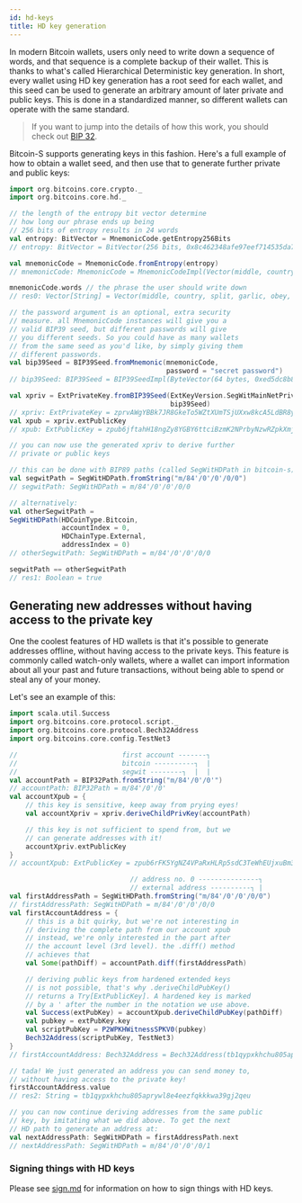 ```yaml
---
id: hd-keys
title: HD key generation
---
```


In modern Bitcoin wallets, users only need to write down
a sequence of words, and that sequence is a complete backup
of their wallet. This is thanks to what's called Hierarchical
Deterministic key generation. In short, every wallet using HD
key generation has a root seed for each wallet, and this
seed can be used to generate an arbitrary amount of later
private and public keys. This is done in a standardized manner,
so different wallets can operate with the same standard.

> If you want to jump into the details of how this work,
> you should check out
> [BIP 32](https://github.com/bitcoin/bips/blob/master/bip-0032.mediawiki).

Bitcoin-S supports generating keys in this fashion. Here's a
full example of how to obtain a wallet seed, and then
use that to generate further private and public keys:

```scala
import org.bitcoins.core.crypto._
import org.bitcoins.core.hd._

// the length of the entropy bit vector determine
// how long our phrase ends up being
// 256 bits of entropy results in 24 words
val entropy: BitVector = MnemonicCode.getEntropy256Bits
// entropy: BitVector = BitVector(256 bits, 0x8c462348afe97eef714535da78e85cba3fea90da954d0b4574f43104b0ded45c)

val mnemonicCode = MnemonicCode.fromEntropy(entropy)
// mnemonicCode: MnemonicCode = MnemonicCodeImpl(Vector(middle, country, split, garlic, obey, jeans, shallow, pluck, surprise, shrug, blame, inner, wrong, embody, heart, predict, area, close, dial, ginger, enrich, hunt, fabric, mask))

mnemonicCode.words // the phrase the user should write down
// res0: Vector[String] = Vector(middle, country, split, garlic, obey, jeans, shallow, pluck, surprise, shrug, blame, inner, wrong, embody, heart, predict, area, close, dial, ginger, enrich, hunt, fabric, mask) // the phrase the user should write down

// the password argument is an optional, extra security
// measure. all MnemonicCode instances will give you a
// valid BIP39 seed, but different passwords will give
// you different seeds. So you could have as many wallets
// from the same seed as you'd like, by simply giving them
// different passwords.
val bip39Seed = BIP39Seed.fromMnemonic(mnemonicCode,
                                       password = "secret password")
// bip39Seed: BIP39Seed = BIP39SeedImpl(ByteVector(64 bytes, 0xed5dc8b858bf78427b4fb26645c79e59b777201281549c224b56efbae399846e5b03f284b05bad1499880b10a0592c3ac9a7b01842ced609ec83ccf134e14727))

val xpriv = ExtPrivateKey.fromBIP39Seed(ExtKeyVersion.SegWitMainNetPriv,
                                        bip39Seed)
// xpriv: ExtPrivateKey = zprvAWgYBBk7JR8GkeTo5WZtXUmTSjUXxw8kcA5LdBR8ySCKiXrGfLmCgSbdhrr1RtSjHe19Fc7BACFh5qfArFr5nf7WXaqGLgudpAdG7VzkGM5
val xpub = xpriv.extPublicKey
// xpub: ExtPublicKey = zpub6jftahH18ngZy8YGBY6ttciBzmK2NPrbyNzwRZpkXmjJbLBRCt5TEEv7Z6zRHkkrTR9nYzsUCry97Ru7NVqyMtbRreTo3WWqMdHxzj38dp4

// you can now use the generated xpriv to derive further
// private or public keys

// this can be done with BIP89 paths (called SegWitHDPath in bitcoin-s)
val segwitPath = SegWitHDPath.fromString("m/84'/0'/0'/0/0")
// segwitPath: SegWitHDPath = m/84'/0'/0'/0/0

// alternatively:
val otherSegwitPath =
SegWitHDPath(HDCoinType.Bitcoin,
             accountIndex = 0,
             HDChainType.External,
             addressIndex = 0)
// otherSegwitPath: SegWitHDPath = m/84'/0'/0'/0/0

segwitPath == otherSegwitPath
// res1: Boolean = true
```

## Generating new addresses without having access to the private key

One the coolest features of HD wallets is that it's possible
to generate addresses offline, without having access to the
private keys. This feature is commonly called watch-only
wallets, where a wallet can import information about all
your past and future transactions, without being able to
spend or steal any of your money.

Let's see an example of this:

```scala
import scala.util.Success
import org.bitcoins.core.protocol.script._
import org.bitcoins.core.protocol.Bech32Address
import org.bitcoins.core.config.TestNet3

//                          first account -------┐
//                          bitcoin ----------┐  |
//                          segwit --------┐  |  |
val accountPath = BIP32Path.fromString("m/84'/0'/0'")
// accountPath: BIP32Path = m/84'/0'/0'
val accountXpub = {
    // this key is sensitive, keep away from prying eyes!
    val accountXpriv = xpriv.deriveChildPrivKey(accountPath)

    // this key is not sufficient to spend from, but we
    // can generate addresses with it!
    accountXpriv.extPublicKey
}
// accountXpub: ExtPublicKey = zpub6rFK5YgNZ4VPaRxHLRp5sdC3TeWhEUjxuBm38y4tmH8M4RyA3QuxGEJVuq4YnRVxXdcjj4JajgGV787yGTKZM1SBK2Q1z4ZqJrV6uzewamM

                              // address no. 0 ---------------┐
                              // external address ----------┐ |
val firstAddressPath = SegWitHDPath.fromString("m/84'/0'/0'/0/0")
// firstAddressPath: SegWitHDPath = m/84'/0'/0'/0/0
val firstAccountAddress = {
    // this is a bit quirky, but we're not interesting in
    // deriving the complete path from our account xpub
    // instead, we're only interested in the part after
    // the account level (3rd level). the .diff() method
    // achieves that
    val Some(pathDiff) = accountPath.diff(firstAddressPath)

    // deriving public keys from hardened extended keys
    // is not possible, that's why .deriveChildPubKey()
    // returns a Try[ExtPublicKey]. A hardened key is marked
    // by a ' after the number in the notation we use above.
    val Success(extPubKey) = accountXpub.deriveChildPubKey(pathDiff)
    val pubkey = extPubKey.key
    val scriptPubKey = P2WPKHWitnessSPKV0(pubkey)
    Bech32Address(scriptPubKey, TestNet3)
}
// firstAccountAddress: Bech32Address = Bech32Address(tb1qypxkhchu805aprywl8e4eezfqkkkwa39gj2qeu)

// tada! We just generated an address you can send money to,
// without having access to the private key!
firstAccountAddress.value
// res2: String = tb1qypxkhchu805aprywl8e4eezfqkkkwa39gj2qeu

// you can now continue deriving addresses from the same public
// key, by imitating what we did above. To get the next
// HD path to generate an address at:
val nextAddressPath: SegWitHDPath = firstAddressPath.next
// nextAddressPath: SegWitHDPath = m/84'/0'/0'/0/1
```

### Signing things with HD keys

Please see [sign.md](sign.md) for information on how to sign things with HD keys.
